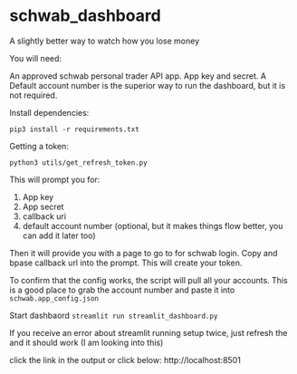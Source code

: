 # schwab_dashboard
A slightly better way to watch how you lose money

You will need:

An approved schwab personal trader API app. App key and secret. A Default account number is the superior way to run
the dashboard, but it is not required.

Install dependencies:

```pip3 install -r requirements.txt```


Getting a token:

```commandline
python3 utils/get_refresh_token.py
```

This will prompt you for:

1. App key
2. App secret
3. callback uri
4. default account number (optional, but it makes things flow better, you can add it later too)

Then it will provide you with a page to go to for schwab login. Copy and bpase callback url into the prompt. This will create your token.

To confirm that the config works, the script will pull all your accounts. This is a good place to grab the account number and paste it into ```schwab.app_config.json```


Start dashbaord
```streamlit run streamlit_dashboard.py```

If you receive an error about streamlit running setup twice, just refresh the and it should work (I am looking into this)

click the link in the output or click below:
http://localhost:8501